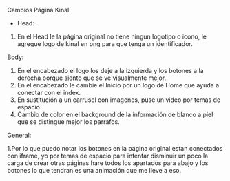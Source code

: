 Cambios Página Kinal:

- Head:

1. En el Head le la página original no tiene ningun logotipo o icono, le agregue logo de kinal en png para que tenga un identificador.

Body:

1. En el encabezado el logo los deje a la izquierda y los botones a la derecha porque siento que se ve visualmente mejor.
2. En el encabezado le cambie el Inicio por un logo de Home que ayuda a conectar con el index.
3. En sustitución a un carrusel con imagenes, puse un video por temas de espacio.
4. Cambio de color en el background de la información de blanco a piel que se distingue mejor los parrafos.

General:

1.Por lo que puedo notar los botones en la página original estan conectados con iframe, yo por temas de espacio para intentar disminuir un poco la carga de crear otras páginas
hare todos los apartados para abajo y los botones lo que tendran es una animación que me lleve a eso.
